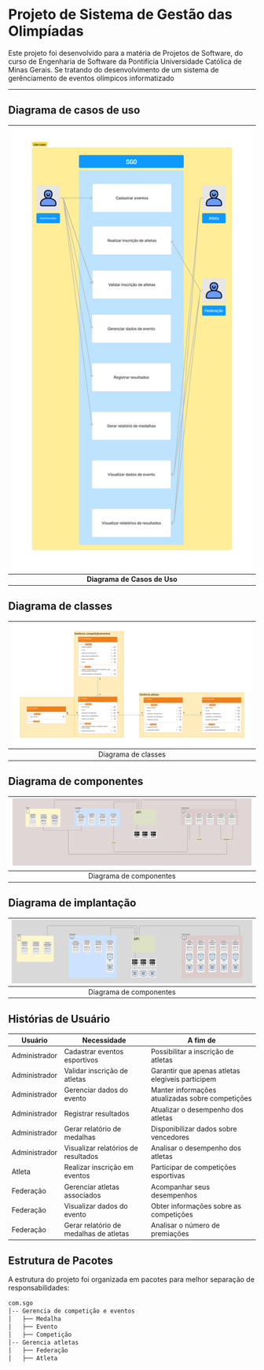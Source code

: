 # Projeto de Sistema de Gestão das Olimpíadas

Este projeto foi desenvolvido para a matéria de Projetos de Software, do curso de Engenharia de Software da Pontifícia Universidade Católica de Minas Gerais. Se tratando do desenvolvimento de um sistema de gerênciamento de eventos olímpicos informatizado

---

## Diagrama de casos de uso

| <img src="Trabalhos/Sistema%20de%20Gestão%20das%20Olimpíadas/casoDeUso.png" alt="use case" width="600"/> |
|:---------------------:|
| **Diagrama de Casos de Uso** |


## Diagrama de classes 
| <img src="Trabalhos/Sistema de Gestão das Olimpíadas/diagramaClassesPacotes.png" alt="use case"/> |
|:---------------------:|
| Diagrama de classes |

## Diagrama de componentes 
| <img src="Trabalhos/Sistema de Gestão das Olimpíadas/diagramaComponentes.png" alt="use case"/> |
|:---------------------:|
| Diagrama de componentes |

## Diagrama de implantação
| <img src="Trabalhos/Sistema de Gestão das Olimpíadas/diagramaImplantacao.png" alt="use case"/> |
|:---------------------:|
| Diagrama de componentes |

## Histórias de Usuário

| Usuário        | Necessidade                         | A fim de                              |
|---------------|-----------------------------------|--------------------------------------|
| Administrador | Cadastrar eventos esportivos     | Possibilitar a inscrição de atletas |
| Administrador | Validar inscrição de atletas     | Garantir que apenas atletas elegíveis participem |
| Administrador | Gerenciar dados do evento        | Manter informações atualizadas sobre competições |
| Administrador | Registrar resultados             | Atualizar o desempenho dos atletas  |
| Administrador | Gerar relatório de medalhas      | Disponibilizar dados sobre vencedores |
| Administrador | Visualizar relatórios de resultados | Analisar o desempenho dos atletas |
| Atleta        | Realizar inscrição em eventos    | Participar de competições esportivas |
| Federação    | Gerenciar atletas associados     | Acompanhar seus desempenhos |
| Federação    | Visualizar dados do evento       | Obter informações sobre as competições |
| Federação    | Gerar relatório de medalhas de atletas | Analisar o número de premiações |

## Estrutura de Pacotes

A estrutura do projeto foi organizada em pacotes para melhor separação de responsabilidades:

```
com.sgo
│-- Gerencia de competição e eventos
│   ├── Medalha
│   ├── Evento
│   ├── Competição 
│-- Gerencia atletas
│   ├── Federação
│   ├── Atleta
```

